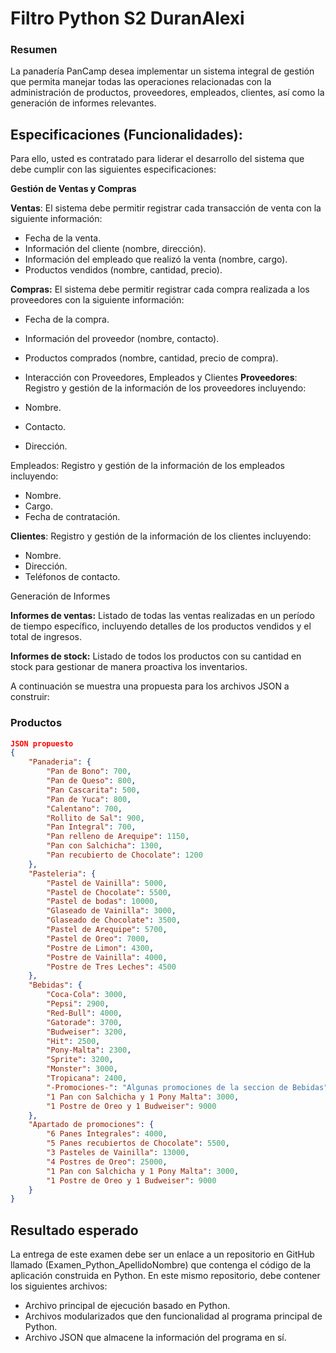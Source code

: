 # Filtro Python S2 DuranAlexi

### Resumen


La panadería PanCamp desea implementar un sistema integral de gestión que permita manejar todas las operaciones relacionadas con la administración de productos, proveedores, empleados, clientes, así como la generación de informes relevantes.



## Especificaciones (Funcionalidades):
Para ello, usted es contratado para liderar el desarrollo del sistema que debe cumplir con las siguientes especificaciones:



**Gestión de Ventas y Compras**


**Ventas**: El sistema debe permitir registrar cada transacción de venta con la siguiente información:

- Fecha de la venta.
- Información del cliente (nombre, dirección).
- Información del empleado que realizó la venta (nombre, cargo).
- Productos vendidos (nombre, cantidad, precio).

**Compras:** El sistema debe permitir registrar cada compra realizada a los proveedores con la siguiente información:

- Fecha de la compra.
- Información del proveedor (nombre, contacto).
- Productos comprados (nombre, cantidad, precio de compra).
- Interacción con Proveedores, Empleados y Clientes
**Proveedores**: Registro y gestión de la información de los proveedores incluyendo:

- Nombre.
- Contacto.
- Dirección.

Empleados: Registro y gestión de la información de los empleados incluyendo:

- Nombre.
- Cargo.
- Fecha de contratación.

**Clientes**: Registro y gestión de la información de los clientes incluyendo:

- Nombre.
- Dirección.
- Teléfonos de contacto.

Generación de Informes

**Informes de ventas:** Listado de todas las ventas realizadas en un período de tiempo específico, incluyendo detalles de los productos vendidos y el total de ingresos.

**Informes de stock:** Listado de todos los productos con su cantidad en stock para gestionar de manera proactiva los inventarios.

A continuación se muestra una propuesta para los archivos JSON a construir:



### Productos

```json
JSON propuesto
{
    "Panaderia": {
        "Pan de Bono": 700,
        "Pan de Queso": 800,
        "Pan Cascarita": 500,
        "Pan de Yuca": 800,
        "Calentano": 700,
        "Rollito de Sal": 900,
        "Pan Integral": 700,
        "Pan relleno de Arequipe": 1150,
        "Pan con Salchicha": 1300,
        "Pan recubierto de Chocolate": 1200
    },
    "Pasteleria": {
        "Pastel de Vainilla": 5000,
        "Pastel de Chocolate": 5500,
        "Pastel de bodas": 10000,
        "Glaseado de Vainilla": 3000,
        "Glaseado de Chocolate": 3500,
        "Pastel de Arequipe": 5700,
        "Pastel de Oreo": 7000,
        "Postre de Limon": 4300,
        "Postre de Vainilla": 4000,
        "Postre de Tres Leches": 4500
    },
    "Bebidas": {
        "Coca-Cola": 3000,
        "Pepsi": 2900,
        "Red-Bull": 4000,
        "Gatorade": 3700,
        "Budweiser": 3200,
        "Hit": 2500,
        "Pony-Malta": 2300,
        "Sprite": 3200,
        "Monster": 3000,
        "Tropicana": 2400,
        "-Promociones-": "Algunas promociones de la seccion de Bebidas",
        "1 Pan con Salchicha y 1 Pony Malta": 3000,
        "1 Postre de Oreo y 1 Budweiser": 9000
    },
    "Apartado de promociones": {
        "6 Panes Integrales": 4000,
        "5 Panes recubiertos de Chocolate": 5500,
        "3 Pasteles de Vainilla": 13000,
        "4 Postres de Oreo": 25000,
        "1 Pan con Salchicha y 1 Pony Malta": 3000,
        "1 Postre de Oreo y 1 Budweiser": 9000
    }
}
```


## Resultado esperado

La entrega de este examen debe ser un enlace a un repositorio en GitHub llamado (Examen_Python_ApellidoNombre) que contenga el código de la aplicación construida en Python. En este mismo repositorio, debe contener los siguientes archivos:

- Archivo principal de ejecución basado en Python.
- Archivos modularizados que den funcionalidad al programa principal de Python.
- Archivo JSON que almacene la información del programa en sí.